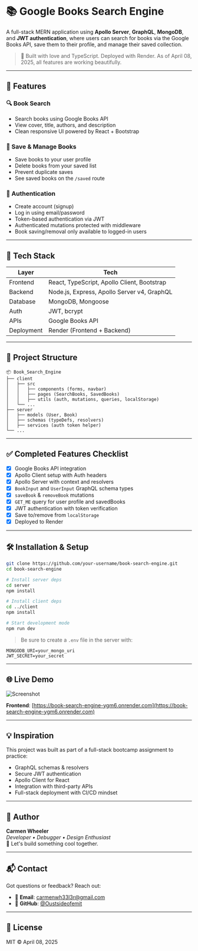 # 📚 Google Books Search Engine

A full-stack MERN application using **Apollo Server**, **GraphQL**, **MongoDB**, and **JWT authentication**, where users can search for books via the Google Books API, save them to their profile, and manage their saved collection.

> 🧠 Built with love and TypeScript. Deployed with Render. As of April 08, 2025, all features are working beautifully.

---

## 🚀 Features

### 🔍 Book Search
- Search books using Google Books API
- View cover, title, authors, and description
- Clean responsive UI powered by React + Bootstrap

### 💾 Save & Manage Books
- Save books to your user profile
- Delete books from your saved list
- Prevent duplicate saves
- See saved books on the `/saved` route

### 🔐 Authentication
- Create account (signup)
- Log in using email/password
- Token-based authentication via JWT
- Authenticated mutations protected with middleware
- Book saving/removal only available to logged-in users

---

## 🧱 Tech Stack

| Layer      | Tech                                                     |
|------------|----------------------------------------------------------|
| Frontend   | React, TypeScript, Apollo Client, Bootstrap              |
| Backend    | Node.js, Express, Apollo Server v4, GraphQL              |
| Database   | MongoDB, Mongoose                                        |
| Auth       | JWT, bcrypt                                              |
| APIs       | Google Books API                                         |
| Deployment | Render (Frontend + Backend)                              |

---

## 🧩 Project Structure

```
📦 Book_Search_Engine
├── client
│   ├── src
│   │   ├── components (forms, navbar)
│   │   ├── pages (SearchBooks, SavedBooks)
│   │   ├── utils (auth, mutations, queries, localStorage)
│   └── ...
├── server
│   ├── models (User, Book)
│   ├── schemas (typeDefs, resolvers)
│   ├── services (auth token helper)
└── ...
```

---

## ✅ Completed Features Checklist

- [x] Google Books API integration
- [x] Apollo Client setup with Auth headers
- [x] Apollo Server with context and resolvers
- [x] `BookInput` and `UserInput` GraphQL schema types
- [x] `saveBook` & `removeBook` mutations
- [x] `GET_ME` query for user profile and savedBooks
- [x] JWT authentication with token verification
- [x] Save to/remove from `localStorage`
- [x] Deployed to Render

---

## 🛠️ Installation & Setup

```bash
git clone https://github.com/your-username/book-search-engine.git
cd book-search-engine

# Install server deps
cd server
npm install

# Install client deps
cd ../client
npm install

# Start development mode
npm run dev
```

> Be sure to create a `.env` file in the server with:
```
MONGODB_URI=your_mongo_uri
JWT_SECRET=your_secret
```

---

## 🌐 Live Demo
![Screenshot](Develop\client\public\BSE.jpg)

**Frontend**: [https://book-search-engine-ygm6.onrender.com](https://book-search-engine-ygm6.onrender.com)

---

## 💡 Inspiration

This project was built as part of a full-stack bootcamp assignment to practice:

- GraphQL schemas & resolvers
- Secure JWT authentication
- Apollo Client for React
- Integration with third-party APIs
- Full-stack deployment with CI/CD mindset

---

## 🧠 Author

**Carmen Wheeler**  
_Developer • Debugger • Design Enthusiast_  
💬 Let's build something cool together.

---

## 📬 Contact

Got questions or feedback? Reach out:

- 📧 **Email**: carmenwh33l3r@gmail.com  
- 🐙 **GitHub**: [@Oustsideofemit](https://github.com/Oustsideofemit)

---

## 📄 License

MIT © April 08, 2025
